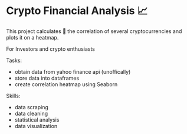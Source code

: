 # Crypto Financial Analysis 📈

This project calculates 🧮 the correlation of several cryptocurrencies and plots it on a heatmap. 

For Investors and crypto enthusiasts

Tasks:
- obtain data from yahoo finance api (unoffically)
- store data into dataframes
- create correlation heatmap using Seaborn

Skills:
- data scraping
- data cleaning
- statistical analysis
- data visualization

